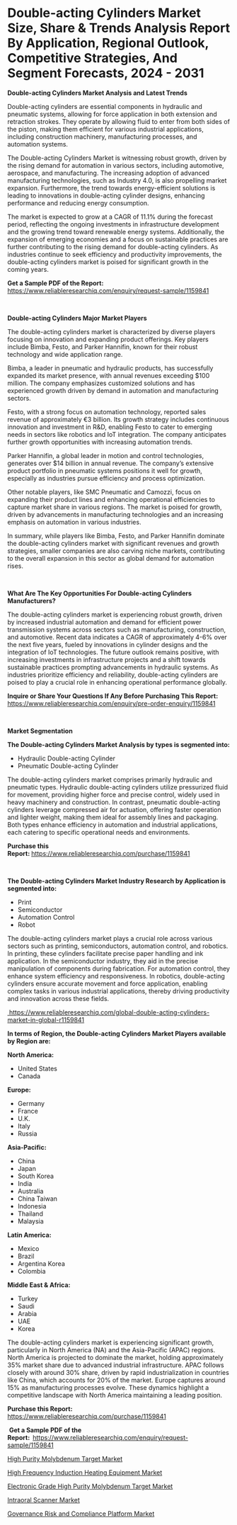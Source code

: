 <p><h1>Double-acting Cylinders Market Size, Share & Trends Analysis Report By Application, Regional Outlook, Competitive Strategies, And Segment Forecasts, 2024 - 2031</h1></p><p><strong>Double-acting Cylinders Market Analysis and Latest Trends</strong></p>
<p><p>Double-acting cylinders are essential components in hydraulic and pneumatic systems, allowing for force application in both extension and retraction strokes. They operate by allowing fluid to enter from both sides of the piston, making them efficient for various industrial applications, including construction machinery, manufacturing processes, and automation systems.</p><p>The Double-acting Cylinders Market is witnessing robust growth, driven by the rising demand for automation in various sectors, including automotive, aerospace, and manufacturing. The increasing adoption of advanced manufacturing technologies, such as Industry 4.0, is also propelling market expansion. Furthermore, the trend towards energy-efficient solutions is leading to innovations in double-acting cylinder designs, enhancing performance and reducing energy consumption.</p><p>The market is expected to grow at a CAGR of 11.1% during the forecast period, reflecting the ongoing investments in infrastructure development and the growing trend toward renewable energy systems. Additionally, the expansion of emerging economies and a focus on sustainable practices are further contributing to the rising demand for double-acting cylinders. As industries continue to seek efficiency and productivity improvements, the double-acting cylinders market is poised for significant growth in the coming years.</p></p>
<p><strong>Get a Sample PDF of the Report:&nbsp;</strong> <a href="https://www.reliableresearchiq.com/enquiry/request-sample/1159841?utm_campaign=1847&utm_medium=2&utm_source=Github&utm_content=ia&utm_term=05122024&utm_id=double-acting-cylinders">https://www.reliableresearchiq.com/enquiry/request-sample/1159841</a></p>
<p>&nbsp;</p>
<p><strong>Double-acting Cylinders Major Market Players</strong></p>
<p><p>The double-acting cylinders market is characterized by diverse players focusing on innovation and expanding product offerings. Key players include Bimba, Festo, and Parker Hannifin, known for their robust technology and wide application range.</p><p>Bimba, a leader in pneumatic and hydraulic products, has successfully expanded its market presence, with annual revenues exceeding $100 million. The company emphasizes customized solutions and has experienced growth driven by demand in automation and manufacturing sectors.</p><p>Festo, with a strong focus on automation technology, reported sales revenue of approximately €3 billion. Its growth strategy includes continuous innovation and investment in R&D, enabling Festo to cater to emerging needs in sectors like robotics and IoT integration. The company anticipates further growth opportunities with increasing automation trends.</p><p>Parker Hannifin, a global leader in motion and control technologies, generates over $14 billion in annual revenue. The company’s extensive product portfolio in pneumatic systems positions it well for growth, especially as industries pursue efficiency and process optimization.</p><p>Other notable players, like SMC Pneumatic and Camozzi, focus on expanding their product lines and enhancing operational efficiencies to capture market share in various regions. The market is poised for growth, driven by advancements in manufacturing technologies and an increasing emphasis on automation in various industries.</p><p>In summary, while players like Bimba, Festo, and Parker Hannifin dominate the double-acting cylinders market with significant revenues and growth strategies, smaller companies are also carving niche markets, contributing to the overall expansion in this sector as global demand for automation rises.</p></p>
<p>&nbsp;</p>
<p><strong>What Are The Key Opportunities For Double-acting Cylinders Manufacturers?</strong></p>
<p><p>The double-acting cylinders market is experiencing robust growth, driven by increased industrial automation and demand for efficient power transmission systems across sectors such as manufacturing, construction, and automotive. Recent data indicates a CAGR of approximately 4-6% over the next five years, fueled by innovations in cylinder designs and the integration of IoT technologies. The future outlook remains positive, with increasing investments in infrastructure projects and a shift towards sustainable practices prompting advancements in hydraulic systems. As industries prioritize efficiency and reliability, double-acting cylinders are poised to play a crucial role in enhancing operational performance globally.</p></p>
<p><strong>Inquire or Share Your Questions If Any Before Purchasing This Report:</strong> <a href="https://www.reliableresearchiq.com/enquiry/pre-order-enquiry/1159841?utm_campaign=1847&utm_medium=2&utm_source=Github&utm_content=ia&utm_term=05122024&utm_id=double-acting-cylinders">https://www.reliableresearchiq.com/enquiry/pre-order-enquiry/1159841</a></p>
<p>&nbsp;</p>
<p><strong>Market Segmentation</strong></p>
<p><strong>The Double-acting Cylinders Market Analysis by types is segmented into:</strong></p>
<p><ul><li>Hydraulic Double-acting Cylinder</li><li>Pneumatic Double-acting Cylinder</li></ul></p>
<p><p>The double-acting cylinders market comprises primarily hydraulic and pneumatic types. Hydraulic double-acting cylinders utilize pressurized fluid for movement, providing higher force and precise control, widely used in heavy machinery and construction. In contrast, pneumatic double-acting cylinders leverage compressed air for actuation, offering faster operation and lighter weight, making them ideal for assembly lines and packaging. Both types enhance efficiency in automation and industrial applications, each catering to specific operational needs and environments.</p></p>
<p><strong>Purchase this Report:&nbsp;</strong><a href="https://www.reliableresearchiq.com/purchase/1159841?utm_campaign=1847&utm_medium=2&utm_source=Github&utm_content=ia&utm_term=05122024&utm_id=double-acting-cylinders">https://www.reliableresearchiq.com/purchase/1159841</a></p>
<p>&nbsp;</p>
<p><strong>The Double-acting Cylinders Market Industry Research by Application is segmented into:</strong></p>
<p><ul><li>Print</li><li>Semiconductor</li><li>Automation Control</li><li>Robot</li></ul></p>
<p><p>The double-acting cylinders market plays a crucial role across various sectors such as printing, semiconductors, automation control, and robotics. In printing, these cylinders facilitate precise paper handling and ink application. In the semiconductor industry, they aid in the precise manipulation of components during fabrication. For automation control, they enhance system efficiency and responsiveness. In robotics, double-acting cylinders ensure accurate movement and force application, enabling complex tasks in various industrial applications, thereby driving productivity and innovation across these fields.</p></p>
<p><a href="https://www.reliableresearchiq.com/global-double-acting-cylinders-market-in-global-r1159841?utm_campaign=1847&utm_medium=2&utm_source=Github&utm_content=ia&utm_term=05122024&utm_id=double-acting-cylinders">&nbsp;https://www.reliableresearchiq.com/global-double-acting-cylinders-market-in-global-r1159841</a></p>
<p><strong>In terms of Region, the Double-acting Cylinders Market Players available by Region are:</strong></p>
<p>
    <p> <strong> North America: </strong>
        <ul>
            <li>United States</li>
            <li>Canada</li>
        </ul>
        </p> 
    <p> <strong> Europe: </strong>
        <ul>
            <li>Germany</li>
            <li>France</li>
            <li>U.K.</li>
            <li>Italy</li>
            <li>Russia</li>
        </ul>
        </p> 
    <p> <strong> Asia-Pacific: </strong>
        <ul>
            <li>China</li>
            <li>Japan</li>
            <li>South Korea</li>
            <li>India</li>
            <li>Australia</li>
            <li>China Taiwan</li>
            <li>Indonesia</li>
            <li>Thailand</li>
            <li>Malaysia</li>
        </ul>
        </p> 
    <p> <strong> Latin America: </strong>
        <ul>
            <li>Mexico</li>
            <li>Brazil</li>
            <li>Argentina Korea</li>
            <li>Colombia</li>
        </ul>
        </p> 
    <p> <strong> Middle East & Africa: </strong>
        <ul>
            <li>Turkey</li>
            <li>Saudi</li>
            <li>Arabia</li>
            <li>UAE</li>
            <li>Korea</li>
        </ul>
    </p>
    </p>
<p><p>The double-acting cylinders market is experiencing significant growth, particularly in North America (NA) and the Asia-Pacific (APAC) regions. North America is projected to dominate the market, holding approximately 35% market share due to advanced industrial infrastructure. APAC follows closely with around 30% share, driven by rapid industrialization in countries like China, which accounts for 20% of the market. Europe captures around 15% as manufacturing processes evolve. These dynamics highlight a competitive landscape with North America maintaining a leading position.</p></p>
<p><strong>Purchase this Report: </strong><a href="https://www.reliableresearchiq.com/purchase/1159841?utm_campaign=1847&utm_medium=2&utm_source=Github&utm_content=ia&utm_term=05122024&utm_id=double-acting-cylinders">https://www.reliableresearchiq.com/purchase/1159841</a></p>
<p>&nbsp;<strong>Get a Sample PDF of the Report:&nbsp;&nbsp;</strong><a href="https://www.reliableresearchiq.com/enquiry/request-sample/1159841?utm_campaign=1847&utm_medium=2&utm_source=Github&utm_content=ia&utm_term=05122024&utm_id=double-acting-cylinders">https://www.reliableresearchiq.com/enquiry/request-sample/1159841</a></p>
<p><strong></strong></p>
<p><p><a href="https://issuu.com/reportprime-2/docs/high-purity-molybdenum-target-market-size-2030.ppt?utm_campaign=1847&utm_medium=2&utm_source=Github&utm_content=ia&utm_term=05122024&utm_id=double-acting-cylinders">High Purity Molybdenum Target Market</a></p><p><a href="https://www.linkedin.com/pulse/in-depth-analysis-high-frequency-induction-heating-equipment-rr9hf?utm_campaign=1847&utm_medium=2&utm_source=Github&utm_content=ia&utm_term=05122024&utm_id=double-acting-cylinders">High Frequency Induction Heating Equipment Market</a></p><p><a href="https://issuu.com/reportprime-2/docs/electronic-grade-high-purity-molybdenum-target-mar?utm_campaign=1847&utm_medium=2&utm_source=Github&utm_content=ia&utm_term=05122024&utm_id=double-acting-cylinders">Electronic Grade High Purity Molybdenum Target Market</a></p><p><a href="https://www.linkedin.com/pulse/remarkable-cagr-148-research-thoroughly-analyzes-value-a4dyc?utm_campaign=1847&utm_medium=2&utm_source=Github&utm_content=ia&utm_term=05122024&utm_id=double-acting-cylinders">Intraoral Scanner Market</a></p><p><a href="https://www.linkedin.com/pulse/global-governance-risk-compliance-platform-markets-growth-rpybf?utm_campaign=1847&utm_medium=2&utm_source=Github&utm_content=ia&utm_term=05122024&utm_id=double-acting-cylinders">Governance Risk and Compliance Platform Market</a></p></p>